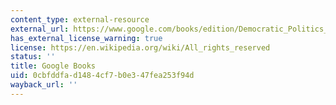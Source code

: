 ```yaml
---
content_type: external-resource
external_url: https://www.google.com/books/edition/Democratic_Politics_in_the_European_Parl/aSDg5RV5_w4C?hl=en&gbpv=1
has_external_license_warning: true
license: https://en.wikipedia.org/wiki/All_rights_reserved
status: ''
title: Google Books
uid: 0cbfddfa-d148-4cf7-b0e3-47fea253f94d
wayback_url: ''
---
```

